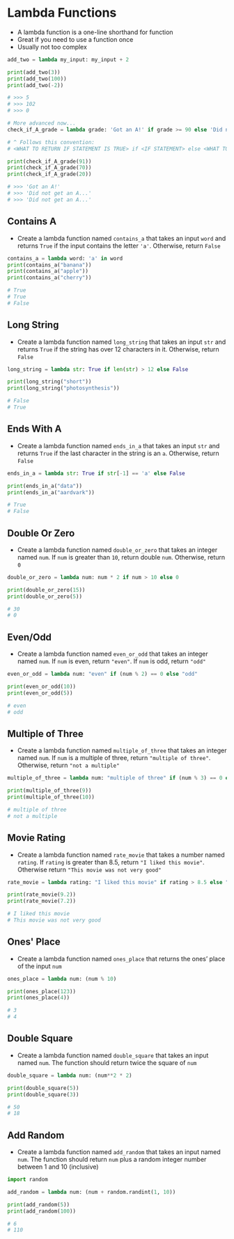 # Lambda Functions

- A lambda function is a one-line shorthand for function
- Great if you need to use a function once
- Usually not too complex

```python
add_two = lambda my_input: my_input + 2

print(add_two(3))
print(add_two(100))
print(add_two(-2))

# >>> 5
# >>> 102
# >>> 0
```

```python
# More advanced now...
check_if_A_grade = lambda grade: 'Got an A!' if grade >= 90 else 'Did not get an A...'

# ^ Follows this convention:
# <WHAT TO RETURN IF STATEMENT IS TRUE> if <IF STATEMENT> else <WHAT TO RETURN IF STATEMENT IS FALSE>

print(check_if_A_grade(91))
print(check_if_A_grade(70))
print(check_if_A_grade(20))

# >>> 'Got an A!'
# >>> 'Did not get an A...'
# >>> 'Did not get an A...'
```

## Contains A

- Create a lambda function named `contains_a` that takes an input `word` and returns `True` if the input contains the letter `'a'`. Otherwise, return `False`

```python
contains_a = lambda word: 'a' in word
print(contains_a("banana"))
print(contains_a("apple"))
print(contains_a("cherry"))

# True
# True
# False
```

## Long String

- Create a lambda function named `long_string` that takes an input `str` and returns `True` if the string has over 12 characters in it. Otherwise, return `False`

```python
long_string = lambda str: True if len(str) > 12 else False

print(long_string("short"))
print(long_string("photosynthesis"))

# False
# True
```

## Ends With A

- Create a lambda function named `ends_in_a` that takes an input `str` and returns `True` if the last character in the string is an `a`. Otherwise, return `False`

```python
ends_in_a = lambda str: True if str[-1] == 'a' else False

print(ends_in_a("data"))
print(ends_in_a("aardvark"))

# True
# False
```

## Double Or Zero

- Create a lambda function named `double_or_zero` that takes an integer named `num`. If `num` is greater than `10`, return double `num`. Otherwise, return `0`

```python
double_or_zero = lambda num: num * 2 if num > 10 else 0

print(double_or_zero(15))
print(double_or_zero(5))

# 30
# 0
```

## Even/Odd

- Create a lambda function named `even_or_odd` that takes an integer named `num`. If `num` is even, return `"even"`. If `num` is odd, return `"odd"`

```python
even_or_odd = lambda num: "even" if (num % 2) == 0 else "odd"

print(even_or_odd(10))
print(even_or_odd(5))

# even
# odd
```

## Multiple of Three

- Create a lambda function named `multiple_of_three` that takes an integer named `num`. If `num` is a multiple of three, return `"multiple of three"`. Otherwise, return `"not a multiple"`

```python
multiple_of_three = lambda num: "multiple of three" if (num % 3) == 0 else "not a multiple"

print(multiple_of_three(9))
print(multiple_of_three(10))

# multiple of three
# not a multiple
```

## Movie Rating

- Create a lambda function named `rate_movie` that takes a number named `rating`. If `rating` is greater than 8.5, return `"I liked this movie"`. Otherwise return `"This movie was not very good"`

```python
rate_movie = lambda rating: "I liked this movie" if rating > 8.5 else "This movie was not very good"

print(rate_movie(9.2))
print(rate_movie(7.2))

# I liked this movie
# This movie was not very good
```

## Ones' Place

- Create a lambda function named `ones_place` that returns the ones’ place of the input `num`

```python
ones_place = lambda num: (num % 10)

print(ones_place(123))
print(ones_place(4))

# 3
# 4
```

## Double Square

- Create a lambda function named `double_square` that takes an input named `num`. The function should return twice the square of `num`

```python
double_square = lambda num: (num**2 * 2)

print(double_square(5))
print(double_square(3))

# 50
# 18
```

## Add Random

- Create a lambda function named `add_random` that takes an input named `num`. The function should return `num` plus a random integer number between 1 and 10 (inclusive)

```python
import random

add_random = lambda num: (num + random.randint(1, 10))

print(add_random(5))
print(add_random(100))

# 6
# 110
```
